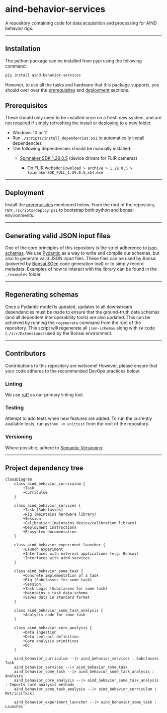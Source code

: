 # aind-behavior-services

A repository containing code for data acquisition and processing for AIND behavior rigs.

---

## Installation

The python package can be installed from pypi using the following command:

```bash
pip install aind-behavior-services
```

However, to use all the tasks and hardware that this package supports, you should over over the [prerequisites](#prerequisites) and [deployment](#deployment) sections.

## Prerequisites

These should only need to be installed once on a fresh new system, and are not required if simply refreshing the install or deploying to a new folder.

- Windows 10 or 11
- Run `./scripts/install_dependencies.ps1` to automatically install dependencies
- The following dependencies should be manually installed:
  - [Spinnaker SDK 1.29.0.5](https://www.flir.co.uk/support/products/spinnaker-sdk/#Downloads) (device drivers for FLIR cameras)

    - On FLIR website: `Download > archive > 1.29.0.5 > SpinnakerSDK_FULL_1.29.0.5_x64.exe`

---

## Deployment

Install the [prerequisites](#prerequisites) mentioned below.
From the root of the repository, run `./scripts/deploy.ps1` to bootstrap both python and bonsai environments.

---

## Generating valid JSON input files

One of the core principles of this repository is the strict adherence to [json-schemas](https://json-schema.org/). We use [Pydantic](https://pydantic.dev/) as a way to write and compile our schemas, but also to generate valid JSON input files. These files can be used by Bonsai (powered by [Bonsai.SGen](https://github.com/bonsai-rx/sgen) code generation tool) or to simply record metadata. Examples of how to interact with the library can be found in the `./examples` folder.

---

## Regenerating schemas

Once a Pydantic model is updated, updates to all downstream dependencies must be made to ensure that the ground-truth data schemas (and all dependent interoperability tools) are also updated. This can be achieved by running the `regenerate` command from the root of the repository.
This script will regenerate all `json-schemas` along with `C#` code (`./scr/Extensions`) used by the Bonsai environment.

---

## Contributors

Contributions to this repository are welcome! However, please ensure that your code adheres to the recommended DevOps practices below:

### Linting

We use [ruff](https://docs.astral.sh/ruff/) as our primary linting tool.

### Testing

Attempt to add tests when new features are added.
To run the currently available tests, run `python -m unittest` from the root of the repository.

### Versioning

Where possible, adhere to [Semantic Versioning](https://semver.org/).

---

## Project dependency tree


```mermaid
classDiagram
    class aind_behavior_curriculum {
        +Task
        +Curriculum
    }

    class aind_behavior_services {
        +Task (Subclasses)
        +Rig (maintains hardware library)
        +Session
        +Calibration (maintains device/calibration library)
        +Deployment instructions
        +Ecosystem documentation
    }

    class aind_behavior_experiment_launcher {
        +Launch experiment
        +Interfaces with external applications (e.g. Bonsai)
        +Interfaces with aind-services
    }

    class aind_behavior_some_task {
        +Concrete implementation of a task
        +Rig (Subclasses for some task)
        +Session
        +Task Logic (Subclasses for some task)
        +Maintains a task data-schema
        +Saves data in standard format
    }

    class aind_behavior_some_task_analysis {
        +Analysis code for some task
    }

    class aind_behavior_core_analysis {
        +Data ingestion
        +Data contract definition
        +Core analysis primitives
        +QC
    }

    aind_behavior_curriculum --|> aind_behavior_services : Subclasses Task
    aind_behavior_services --|> aind_behavior_some_task 
    aind_behavior_some_task --|> aind_behavior_some_task_analysis : Analysis
    aind_behavior_core_analysis --|> aind_behavior_some_task_analysis : Imports core analysis methods
    aind_behavior_some_task_analysis --|> aind_behavior_curriculum : Metrics[Task]
    
    aind_behavior_experiment_launcher --|> aind_behavior_some_task : Launches

```

